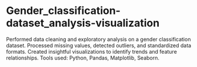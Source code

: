 # Gender_classification-dataset_analysis-visualization
Performed data cleaning and exploratory analysis on a gender classification dataset. Processed missing values, detected outliers, and standardized data formats. Created insightful visualizations to identify trends and feature relationships. Tools used: Python, Pandas, Matplotlib, Seaborn.
